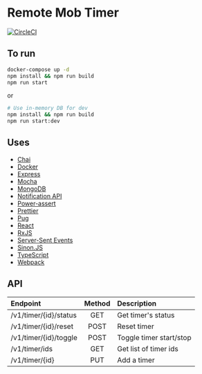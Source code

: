 # Remote Mob Timer

[![CircleCI](https://circleci.com/gh/kigh-ota/remote-mob-timer.svg?style=svg)](https://circleci.com/gh/kigh-ota/remote-mob-timer)

## To run

```sh
docker-compose up -d
npm install && npm run build
npm run start
```

or

```sh
# Use in-memory DB for dev
npm install && npm run build
npm run start:dev
```

## Uses

- [Chai](https://www.chaijs.com/)
- [Docker](https://www.docker.com/)
- [Express](https://expressjs.com/)
- [Mocha](https://mochajs.org/)
- [MongoDB](https://www.mongodb.com/)
- [Notification API](https://developer.mozilla.org/docs/Web/API/Notifications_API)
- [Power-assert](https://github.com/power-assert-js/power-assert)
- [Prettier](https://prettier.io/)
- [Pug](https://pugjs.org/)
- [React](https://ja.reactjs.org/)
- [RxJS](https://rxjs-dev.firebaseapp.com/)
- [Server-Sent Events](https://developer.mozilla.org/docs/Web/API/Server-sent_events)
- [Sinon.JS](https://sinonjs.org/)
- [TypeScript](https://www.typescriptlang.org/)
- [Webpack](https://webpack.js.org/)

## API

| Endpoint              | Method | Description             |
| :-------------------- | :----: | :---------------------- |
| /v1/timer/{id}/status |  GET   | Get timer's status      |
| /v1/timer/{id}/reset  |  POST  | Reset timer             |
| /v1/timer/{id}/toggle |  POST  | Toggle timer start/stop |
| /v1/timer/ids         |  GET   | Get list of timer ids   |
| /v1/timer/{id}        |  PUT   | Add a timer             |
